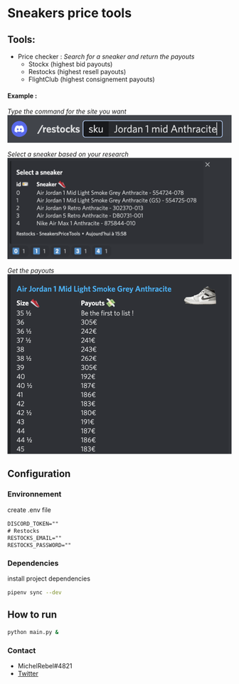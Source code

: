 # Sneakers price tools

## Tools:

* Price checker : *Search for a sneaker and return the payouts*
  * Stockx (highest bid payouts)
  * Restocks (highest resell payouts)
  * FlightClub (highest consignement payouts)

#### Example :

*Type the command for the site you want*
![command](./assets/command.png)

*Select a sneaker based on your research*
![menu](./assets/menu.png)

*Get the payouts*
![payouts](./assets/payouts.png)
## Configuration

### Environnement

create .env file
```dotenv
DISCORD_TOKEN=""
# Restocks
RESTOCKS_EMAIL=""
RESTOCKS_PASSWORD=""
```

### Dependencies

install project dependencies

```bash
pipenv sync --dev
```

## How to run

```bash
python main.py &
```

### Contact

* MichelRebel#4821
* [Twitter](https://twitter.com/keskonsmare)
